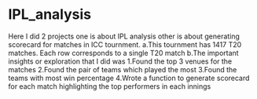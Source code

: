 # IPL_analysis

Here I did 2 projects 
one is about IPL analysis
other is about generating scorecard for matches in ICC tournment.
  a.This tournment has 1417 T20 matches. Each row corresponds to a single T20 match 
  b.The important insights or exploration that I did was
    1.Found the top 3 venues for the matches
    2.Found the pair of teams which played the most
    3.Found the teams with most win percentage
    4.Wrote a function to generate scorecard for each match highlighting the top performers in each innings
    
    
    
